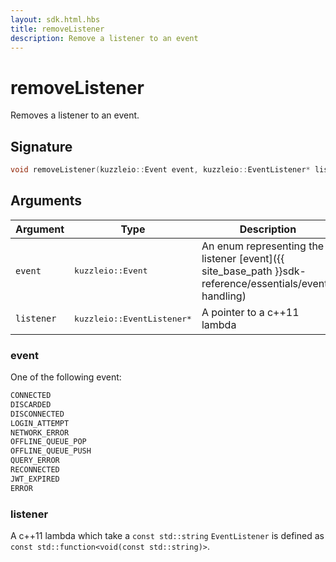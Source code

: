 ```yaml
---
layout: sdk.html.hbs
title: removeListener
description: Remove a listener to an event
---
```


# removeListener

Removes a listener to an event.

## Signature

```cpp
void removeListener(kuzzleio::Event event, kuzzleio::EventListener* listener);
```

## Arguments

| Argument   | Type                      | Description
| ---------- | ------------------------- | ------------------------------------------------------------------------------------------------------ |
| `event`    | <pre>kuzzleio::Event</pre>           | An enum representing the listener [event]({{ site_base_path }}sdk-reference/essentials/event-handling)
| `listener` | <pre>kuzzleio::EventListener*</pre> | A pointer to a c++11 lambda

### **event**

One of the following event:

```cpp
CONNECTED
DISCARDED
DISCONNECTED
LOGIN_ATTEMPT
NETWORK_ERROR
OFFLINE_QUEUE_POP
OFFLINE_QUEUE_PUSH
QUERY_ERROR
RECONNECTED
JWT_EXPIRED
ERROR
```

### **listener**

A c++11 lambda which take a `const std::string`
`EventListener` is defined as `const std::function<void(const std::string)>`.
